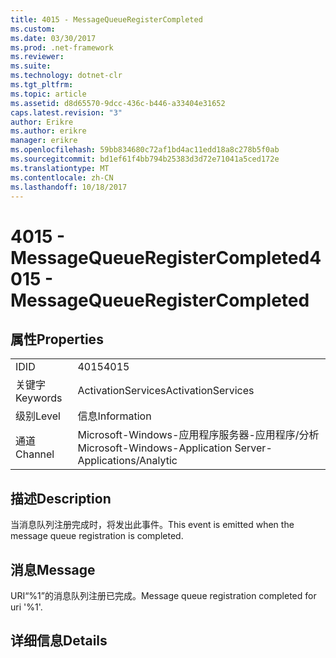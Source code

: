```yaml
---
title: 4015 - MessageQueueRegisterCompleted
ms.custom: 
ms.date: 03/30/2017
ms.prod: .net-framework
ms.reviewer: 
ms.suite: 
ms.technology: dotnet-clr
ms.tgt_pltfrm: 
ms.topic: article
ms.assetid: d8d65570-9dcc-436c-b446-a33404e31652
caps.latest.revision: "3"
author: Erikre
ms.author: erikre
manager: erikre
ms.openlocfilehash: 59bb834680c72af1bd4ac11edd18a8c278b5f0ab
ms.sourcegitcommit: bd1ef61f4bb794b25383d3d72e71041a5ced172e
ms.translationtype: MT
ms.contentlocale: zh-CN
ms.lasthandoff: 10/18/2017
---
```

# <a name="4015---messagequeueregistercompleted"></a><span data-ttu-id="c25f1-102">4015 - MessageQueueRegisterCompleted</span><span class="sxs-lookup"><span data-stu-id="c25f1-102">4015 - MessageQueueRegisterCompleted</span></span>
## <a name="properties"></a><span data-ttu-id="c25f1-103">属性</span><span class="sxs-lookup"><span data-stu-id="c25f1-103">Properties</span></span>  
  
|||  
|-|-|  
|<span data-ttu-id="c25f1-104">ID</span><span class="sxs-lookup"><span data-stu-id="c25f1-104">ID</span></span>|<span data-ttu-id="c25f1-105">4015</span><span class="sxs-lookup"><span data-stu-id="c25f1-105">4015</span></span>|  
|<span data-ttu-id="c25f1-106">关键字</span><span class="sxs-lookup"><span data-stu-id="c25f1-106">Keywords</span></span>|<span data-ttu-id="c25f1-107">ActivationServices</span><span class="sxs-lookup"><span data-stu-id="c25f1-107">ActivationServices</span></span>|  
|<span data-ttu-id="c25f1-108">级别</span><span class="sxs-lookup"><span data-stu-id="c25f1-108">Level</span></span>|<span data-ttu-id="c25f1-109">信息</span><span class="sxs-lookup"><span data-stu-id="c25f1-109">Information</span></span>|  
|<span data-ttu-id="c25f1-110">通道</span><span class="sxs-lookup"><span data-stu-id="c25f1-110">Channel</span></span>|<span data-ttu-id="c25f1-111">Microsoft-Windows-应用程序服务器-应用程序/分析</span><span class="sxs-lookup"><span data-stu-id="c25f1-111">Microsoft-Windows-Application Server-Applications/Analytic</span></span>|  
  
## <a name="description"></a><span data-ttu-id="c25f1-112">描述</span><span class="sxs-lookup"><span data-stu-id="c25f1-112">Description</span></span>  
 <span data-ttu-id="c25f1-113">当消息队列注册完成时，将发出此事件。</span><span class="sxs-lookup"><span data-stu-id="c25f1-113">This event is emitted when the message queue registration is completed.</span></span>  
  
## <a name="message"></a><span data-ttu-id="c25f1-114">消息</span><span class="sxs-lookup"><span data-stu-id="c25f1-114">Message</span></span>  
 <span data-ttu-id="c25f1-115">URI“%1”的消息队列注册已完成。</span><span class="sxs-lookup"><span data-stu-id="c25f1-115">Message queue registration completed for uri '%1'.</span></span>  
  
## <a name="details"></a><span data-ttu-id="c25f1-116">详细信息</span><span class="sxs-lookup"><span data-stu-id="c25f1-116">Details</span></span>

